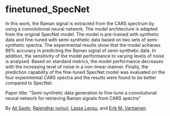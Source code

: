 # finetuned_SpecNet
In this work, the Raman signal is extracted from the CARS spectrum by using a convolutional neural network. The model architecture is adapted from the original SpecNet model. The model is pre-trained with synthetic data and fine-tuned with semi-synthetic data based on two sets of semi-synthetic spectra. The experimental results show that the model achieves 86% accuracy in predicting the Raman signal of semi-synthetic data. In addition, the sensitivity of the model performance to varying levels of noise is analysed. Based on standard metrics, the model performance decreases with the increasing level of noise in a non-linear manner. Finally, the prediction capability of the fine-tuned SpecNet model was evaluated on the four experimental CARS spectra and the results were found to be better compared to SpecNet.

Paper title: "Semi-synthetic data generation to fine-tune a convolutional neural network for retrieving Raman signals from CARS spectra"

By [Ali Saghi](https://scholar.google.co.in/citations?view_op=list_works&hl=en&hl=en&user=GcWhnFcAAAAJ), [Rajendhar junjuri](https://scholar.google.co.in/citations?user=BRu_wuAAAAAJ&hl=en), [Lasse Lensu](https://scholar.google.co.in/citations?user=dk2Ezl0AAAAJ&hl=en&oi=ao), and [Erik M. Vartiainen](https://scholar.google.co.in/citations?user=zbxe2qYAAAAJ&hl=en&oi=ao)

